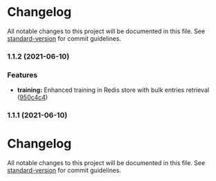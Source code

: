 # Changelog

All notable changes to this project will be documented in this file. See [standard-version](https://github.com/conventional-changelog/standard-version) for commit guidelines.

### 1.1.2 (2021-06-10)


### Features

* **training:** Enhanced training in Redis store with bulk entries retrieval ([950c4c4](https://github.com/m-elbably/symspell-ex/commit/950c4c4ccc8e274853ef5b96f861b786758f2133))

### 1.1.1 (2021-06-10)

# Changelog

All notable changes to this project will be documented in this file. See [standard-version](https://github.com/conventional-changelog/standard-version) for commit guidelines.
